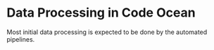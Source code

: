 # Data Processing in Code Ocean

Most initial data processing is expected to be done by the automated pipelines.

